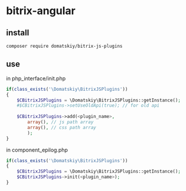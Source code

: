 # bitrix-angular

## install 

```
composer require domatskiy/bitrix-js-plugins
```
## use

in php_interface/init.php

```php
if(class_exists('\Domatskiy\BitrixJSPlugins'))
{
    $CBitrixJSPlugins = \Domatskiy\BitrixJSPlugins::getInstance();
    #$CBitrixJSPlugins->setUseOldApi(true); // for old api
    
    $CBitrixJSPlugins->add(<plugin_name>, 
        array(), // js path array 
        array(), // css path array 
        );
}
```

in component_epilog.php 

```php
if(class_exists('\Domatskiy\BitrixJSPlugins'))
{
    $CBitrixJSPlugins = \Domatskiy\BitrixJSPlugins::getInstance();
	$CBitrixJSPlugins->init(<plugin_name>);
}
```
